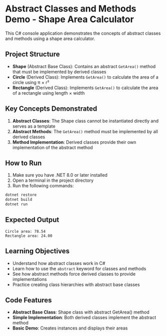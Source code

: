 # Abstract Classes and Methods Demo - Shape Area Calculator

This C# console application demonstrates the concepts of abstract classes and methods using a shape area calculator.

## Project Structure

- **Shape** (Abstract Base Class): Contains an abstract `GetArea()` method that must be implemented by derived classes
- **Circle** (Derived Class): Implements `GetArea()` to calculate the area of a circle using π × r²
- **Rectangle** (Derived Class): Implements `GetArea()` to calculate the area of a rectangle using length × width

## Key Concepts Demonstrated

1. **Abstract Classes**: The Shape class cannot be instantiated directly and serves as a template
2. **Abstract Methods**: The `GetArea()` method must be implemented by all derived classes
3. **Method Implementation**: Derived classes provide their own implementation of the abstract method

## How to Run

1. Make sure you have .NET 8.0 or later installed
2. Open a terminal in the project directory
3. Run the following commands:

```bash
dotnet restore
dotnet build
dotnet run
```

## Expected Output

```
Circle area: 78.54
Rectangle area: 24.00
```

## Learning Objectives

- Understand how abstract classes work in C#
- Learn how to use the `abstract` keyword for classes and methods
- See how abstract methods force derived classes to provide implementations
- Practice creating class hierarchies with abstract base classes

## Code Features

- **Abstract Base Class**: Shape class with abstract GetArea() method
- **Simple Implementation**: Both derived classes implement the abstract method
- **Basic Demo**: Creates instances and displays their areas 